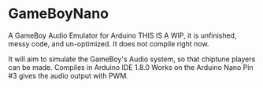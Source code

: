 # GameBoyNano
A GameBoy Audio Emulator for Arduino
THIS IS A WIP, it is unfinished, messy code, and un-optimized. It does not compile right now.

It will aim to simulate the GameBoy's Audio system, so that chiptune players can be made.
Compiles in Arduino IDE 1.8.0 Works on the Arduino Nano
Pin #3 gives the audio output with PWM.
